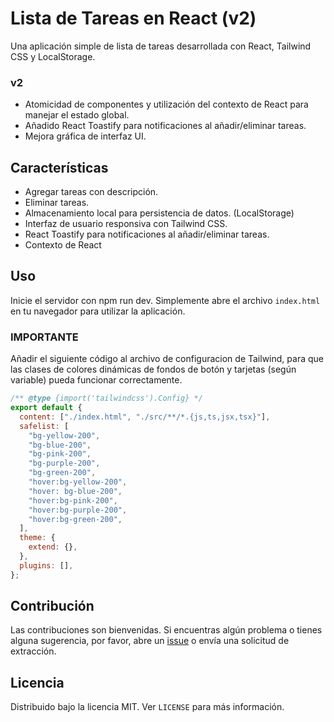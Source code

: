 # Lista de Tareas en React (v2)

Una aplicación simple de lista de tareas desarrollada con React, Tailwind CSS y LocalStorage.

### v2

- Atomicidad de componentes y utilización del contexto de React para manejar el estado global.
- Añadido React Toastify para notificaciones al añadir/eliminar tareas.
- Mejora gráfica de interfaz UI.

## Características

- Agregar tareas con descripción.
- Eliminar tareas.
- Almacenamiento local para persistencia de datos. (LocalStorage)
- Interfaz de usuario responsiva con Tailwind CSS.
- React Toastify para notificaciones al añadir/eliminar tareas.
- Contexto de React

## Uso

Inicie el servidor con npm run dev.
Simplemente abre el archivo `index.html` en tu navegador para utilizar la aplicación.

### IMPORTANTE

Añadir el siguiente código al archivo de configuracion de Tailwind, para que las clases
de colores dinámicas de fondos de botón y tarjetas (según variable) pueda funcionar correctamente.

```javascript
/** @type {import('tailwindcss').Config} */
export default {
  content: ["./index.html", "./src/**/*.{js,ts,jsx,tsx}"],
  safelist: [
    "bg-yellow-200",
    "bg-blue-200",
    "bg-pink-200",
    "bg-purple-200",
    "bg-green-200",
    "hover:bg-yellow-200",
    "hover: bg-blue-200",
    "hover:bg-pink-200",
    "hover:bg-purple-200",
    "hover:bg-green-200",
  ],
  theme: {
    extend: {},
  },
  plugins: [],
};
```

## Contribución

Las contribuciones son bienvenidas. Si encuentras algún problema o tienes alguna sugerencia, por favor, abre un [issue](https://github.com/tu_usuario/tu_repositorio/issues) o envía una solicitud de extracción.

## Licencia

Distribuido bajo la licencia MIT. Ver `LICENSE` para más información.
